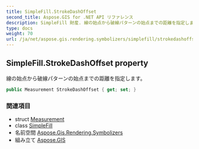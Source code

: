 ```yaml
---
title: SimpleFill.StrokeDashOffset
second_title: Aspose.GIS for .NET API リファレンス
description: SimpleFill 財産. 線の始点から破線パターンの始点までの距離を指定します
type: docs
weight: 70
url: /ja/net/aspose.gis.rendering.symbolizers/simplefill/strokedashoffset/
---
```

## SimpleFill.StrokeDashOffset property

線の始点から破線パターンの始点までの距離を指定します。

```csharp
public Measurement StrokeDashOffset { get; set; }
```

### 関連項目

* struct [Measurement](../../../aspose.gis.rendering/measurement/)
* class [SimpleFill](../)
* 名前空間 [Aspose.Gis.Rendering.Symbolizers](../../simplefill/)
* 組み立て [Aspose.GIS](../../../)


